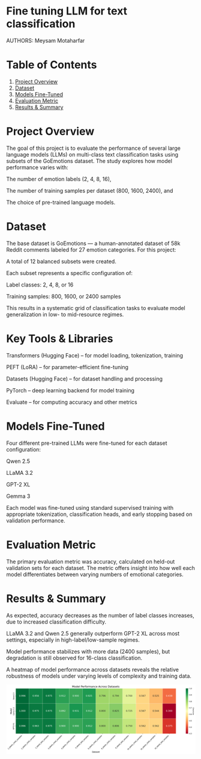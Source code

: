 Fine tuning LLM for text classification
===============================================

AUTHORS: Meysam Motaharfar 

# Table of Contents
1. [Project Overview](#Project-Overview)
3. [Dataset](#Dataset-Source-And-Overview)
4. [Models Fine-Tuned](#Models-Fine-Tuned)
6. [Evaluation Metric](#Evaluation-Metric)
7. [Results & Summary](#Results-&-Summary)

# Project Overview

The goal of this project is to evaluate the performance of several large language models (LLMs) on multi-class text classification tasks using subsets of the GoEmotions dataset. The study explores how model performance varies with:

The number of emotion labels (2, 4, 8, 16),

The number of training samples per dataset (800, 1600, 2400), and

The choice of pre-trained language models.

# Dataset

The base dataset is GoEmotions — a human-annotated dataset of 58k Reddit comments labeled for 27 emotion categories.
For this project:

A total of 12 balanced subsets were created.

Each subset represents a specific configuration of:

Label classes: 2, 4, 8, or 16

Training samples: 800, 1600, or 2400 samples

This results in a systematic grid of classification tasks to evaluate model generalization in low- to mid-resource regimes.

# Key Tools & Libraries

Transformers (Hugging Face) – for model loading, tokenization, training

PEFT (LoRA) – for parameter-efficient fine-tuning

Datasets (Hugging Face) – for dataset handling and processing

PyTorch – deep learning backend for model training

Evaluate – for computing accuracy and other metrics

# Models Fine-Tuned

Four different pre-trained LLMs were fine-tuned for each dataset configuration:

Qwen 2.5

LLaMA 3.2

GPT-2 XL

Gemma 3

Each model was fine-tuned using standard supervised training with appropriate tokenization, classification heads, and early stopping based on validation performance.

# Evaluation Metric

The primary evaluation metric was accuracy, calculated on held-out validation sets for each dataset. The metric offers insight into how well each model differentiates between varying numbers of emotional categories.

# Results & Summary

As expected, accuracy decreases as the number of label classes increases, due to increased classification difficulty.

LLaMA 3.2 and Qwen 2.5 generally outperform GPT-2 XL across most settings, especially in high-label/low-sample regimes.

Model performance stabilizes with more data (2400 samples), but degradation is still observed for 16-class classification.

A heatmap of model performance across datasets reveals the relative robustness of models under varying levels of complexity and training data.

![performance](performance.png)


